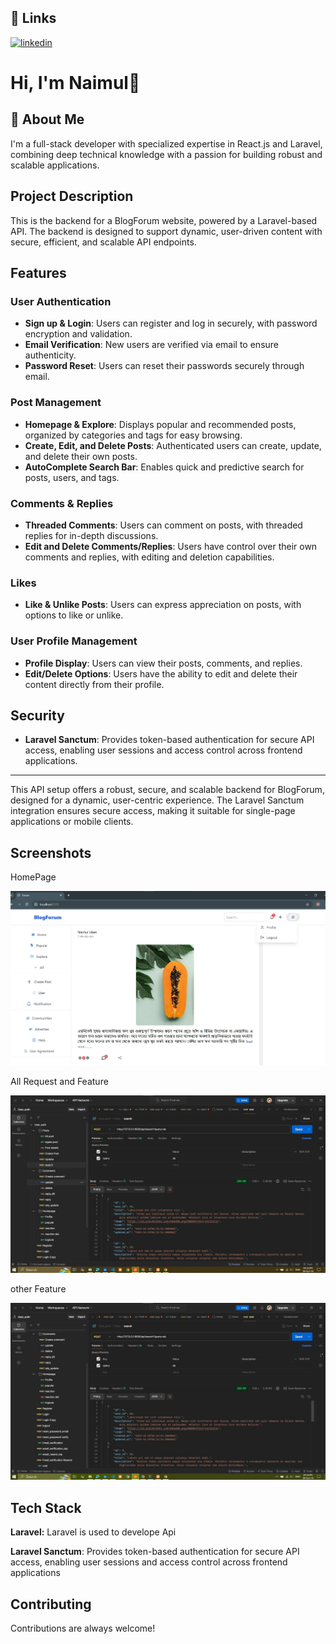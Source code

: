 
## 🔗 Links

[![linkedin](https://img.shields.io/badge/linkedin-0A66C2?style=for-the-badge&logo=linkedin&logoColor=white)](https://www.linkedin.com/in/root07)



# Hi, I'm Naimul👋


## 🚀 About Me
I'm a full-stack developer with specialized expertise in React.js and Laravel, combining deep technical knowledge with a passion for building robust and scalable applications.

## Project Description
This is the backend for a BlogForum website, powered by a Laravel-based API. The backend is designed to support dynamic, user-driven content with secure, efficient, and scalable API endpoints.

## Features


### User Authentication
- **Sign up & Login**: Users can register and log in securely, with password encryption and validation.
- **Email Verification**: New users are verified via email to ensure authenticity.
- **Password Reset**: Users can reset their passwords securely through email.

### Post Management
- **Homepage & Explore**: Displays popular and recommended posts, organized by categories and tags for easy browsing.
- **Create, Edit, and Delete Posts**: Authenticated users can create, update, and delete their own posts.
- **AutoComplete Search Bar**: Enables quick and predictive search for posts, users, and tags.

### Comments & Replies
- **Threaded Comments**: Users can comment on posts, with threaded replies for in-depth discussions.
- **Edit and Delete Comments/Replies**: Users have control over their own comments and replies, with editing and deletion capabilities.

### Likes
- **Like & Unlike Posts**: Users can express appreciation on posts, with options to like or unlike.

### User Profile Management
- **Profile Display**: Users can view their posts, comments, and replies.
- **Edit/Delete Options**: Users have the ability to edit and delete their content directly from their profile.

## Security
- **Laravel Sanctum**: Provides token-based authentication for secure API access, enabling user sessions and access control across frontend applications.

---

This API setup offers a robust, secure, and scalable backend for BlogForum, designed for a dynamic, user-centric experience. The Laravel Sanctum integration ensures secure access, making it suitable for single-page applications or mobile clients.


## Screenshots
HomePage

![HomePage](https://github.com/Naimul07/Project_picture/blob/main/HomePage.jpg?raw=true)

All Request and Feature

![Single Post](https://github.com/Naimul07/Project_picture/blob/main/Backend_crud.jpg?raw=true)

other Feature

![Search](https://github.com/Naimul07/Project_picture/blob/main/Screenshot%202024-10-30%20191524.jpg?raw=true)

## Tech Stack

**Laravel:** Laravel is used to develope Api

**Laravel Sanctum**: Provides token-based authentication for secure API access, enabling user sessions and access control across frontend applications
## Contributing

Contributions are always welcome!



